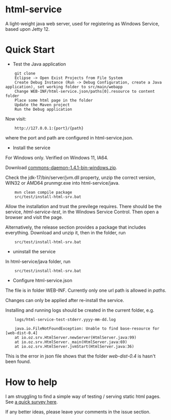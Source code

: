 # html-service

A light-weight java web server, used for registering as Windows Service, based upon Jetty 12.

# Quick Start

* Test the Java application

```
    git clone
    Eclipse -> Open Exist Projects from File System
    Create Debug Instance (Run -> Debug Configuration, create a Java application), set working folder to src/main/webapp
    Change WEB-INF/html-service.json/paths[0].resource to content folder
    Place some html page in the folder
    Update the Maven project
    Run the Debug application
```

Now visit:

```
    http://127.0.0.1:{port}/{path}
````

where the port and path are configured in html-service.json. 

* Install the service

For Windows only. Verified on Windows 11, IA64.

Download [commons-daemon-1.4.1-bin-windows.zip](https://downloads.apache.org/commons/daemon/binaries/windows/commons-daemon-1.4.1-bin-windows.zip).

Check the jdk-17/bin/server/jvm.dll property, unzip the correct version, WIN32 or AMD64
prunmgr.exe into html-service/java.

```
    mvn clean compile package
    src/test/install-html-srv.bat
```

Allow the installation and trust the previlege requires. There should be the
service, *html-service-test*, in the Windows Service Control. Then open a browser
and visit the page.

Alternatively, the release section provides a package that includes everything.
Download and unzip it, then in the folder, run

```
    src/test/install-html-srv.bat
```


* uninstall the service

In html-service/java folder, run

```
    src/test/install-html-srv.bat
```

* Configure html-service.json

The file is in folder WEB-INF. Currently only one url path is allowed in *paths*.

Changes can only be applied after re-install the service.

Installing and running logs should be created in the current folder, e.g.

```
    logs/html-service-test-stderr.yyyy-mm-dd.log

    java.io.FileNotFoundException: Unable to find base-resource for [web-dist-0.4]
	at io.oz.srv.HtmlServer.newServer(HtmlServer.java:99)
	at io.oz.srv.HtmlServer._main(HtmlServer.java:69)
	at io.oz.srv.HtmlServer.jvmStart(HtmlServer.java:36)
```

This is the error in json file shows that the folder *web-dist-0.4* is hasn't been found.

# How to help

I am struggling to find a simple way of testing / serving static html pages.
See [a quick survey here](https://odys-z.github.io/notes/topics/winsrv.html).

If any better ideas, please leave your comments in the issue section. 
